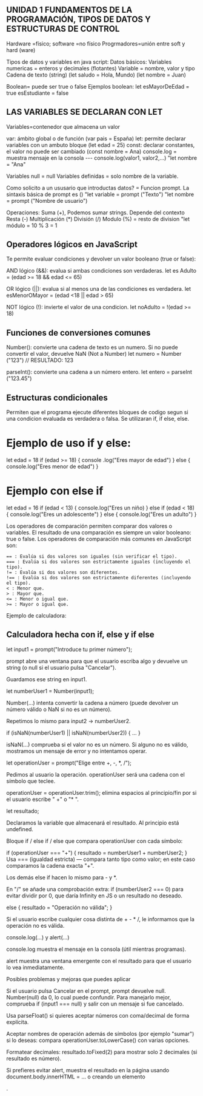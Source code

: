  ## UNIDAD 1 FUNDAMENTOS DE LA PROGRAMACIÓN, TIPOS DE DATOS Y ESTRUCTURAS DE CONTROL

Hardware =físico; software =no físico
Progrmadores=unión entre soft y hard (ware)

Tipos de datos y variables en java script:
Datos básicos:
Variables numericas = enteros y decimales (flotantes)
Variable = nombre, valor y tipo
Cadena de texto (string) (let saludo = Hola, Mundo)
                         (let nombre = Juan)

Boolean= puede ser true o false 
Ejemplos boolean: let esMayorDeEdad = true
                      esEstudiante = false

 ## LAS VARIABLES SE DECLARAN CON LET

Variables=contenedor que almacena un valor

var: ámbito global o de función (var pais = España)
let: permite declarar variables con un ambuto bloque (let edad = 25)
const: declarar constantes, el valor no puede ser cambiado
(const nombre = Ana) 
console.log = muestra mensaje en la consola --- console.log(valor1, valor2,...)
"let nombre = "Ana"

Variables null = null
Variables definidas = solo nombre de la variable.

Como solicito a un ususario que introductas datos? = Funcion prompt.
La sintaxis básica de prompt es ()
"let variable = prompt ("Texto")
"let nombre = prompt ("Nombre de usuario")

Operaciones:
Suma (+), Podemos sumar strings. Depende del contexto
Resta (-)
Multiplicación (*)
División (/)
Modulo (%) = resto de division "let módulo = 10 % 3 = 1 

## Operadores lógicos en JavaScript
Te permite evaluar condiciones y devolver un valor booleano (true or false):

AND lógico (&&): evalua si ambas condiciones son verdaderas.
let es Adulto = (edad >= 18 && edad <= 65)

OR lógico (||): evalua si al menos una de las condiciones es verdadera.
let esMenorOMayor = (edad <18 || edad > 65)

NOT lógico (!): invierte el valor de una condicion.
let noAdulto = !(edad >= 18)

## Funciones de conversiones comunes

Number(): convierte una cadena de texto es un numero. Si no puede convertir el valor, devuelve NaN (Not a Number)
let numero = Number ("123") // RESULTADO: 123

parseInt(): convierte una cadena a un número entero.
let entero = parseInt ("123.45")

## Estructuras condicionales
Permiten que el programa ejecute diferentes bloques de codigo segun si una condicion evaluada es verdadera o falsa. Se utilizaran if, if else, else.

# Ejemplo de uso if y else:

let edad = 18
if (edad >= 18) {
    console .log("Eres mayor de edad")
} else { 
    console.log("Eres menor de edad")
}

# Ejemplo con else if 

let edad = 16
if (edad < 13) {
    console.log("Eres un niño)
} else if (edad < 18) {
    console.log("Eres un adolescente")
} else {
    console.log("Eres un adulto")
}

Los operadores de comparación permiten comparar dos valores o variables. El resultado de una comparación es siempre un valor booleano: true o false. Los operadores de comparación más comunes en JavaScript son:

    == : Evalúa si dos valores son iguales (sin verificar el tipo).
    === : Evalúa si dos valores son estrictamente iguales (incluyendo el tipo).
    != : Evalúa si dos valores son diferentes.
    !== : Evalúa si dos valores son estrictamente diferentes (incluyendo el tipo).
    < : Menor que.
    > : Mayor que.
    <= : Menor o igual que.
    >= : Mayor o igual que.

Ejemplo de calculadora:

## Calculadora hecha con if, else y if else 

let input1 = prompt("Introduce tu primer número");

prompt abre una ventana para que el usuario escriba algo y devuelve un string (o null si el usuario pulsa "Cancelar").

Guardamos ese string en input1.

let numberUser1 = Number(input1);

Number(...) intenta convertir la cadena a número (puede devolver un número válido o NaN si no es un número).

Repetimos lo mismo para input2 → numberUser2.

if (isNaN(numberUser1) || isNaN(numberUser2)) { ... }

isNaN(...) comprueba si el valor no es un número. Si alguno no es válido, mostramos un mensaje de error y no intentamos operar.

let operationUser = prompt("Elige entre +, -, *, /");

Pedimos al usuario la operación. operationUser será una cadena con el símbolo que teclee.

operationUser = operationUser.trim(); elimina espacios al principio/fin por si el usuario escribe " +" o "* ".

let resultado;

Declaramos la variable que almacenará el resultado. Al principio está undefined.

Bloque if / else if / else que compara operationUser con cada símbolo:

if (operationUser === "+") { resultado = numberUser1 + numberUser2; }
Usa === (igualdad estricta) — compara tanto tipo como valor; en este caso comparamos la cadena exacta "+".

Los demás else if hacen lo mismo para - y *.

En "/" se añade una comprobación extra: if (numberUser2 === 0) para evitar dividir por 0, que daría Infinity en JS o un resultado no deseado.

else { resultado = "Operación no válida"; }

Si el usuario escribe cualquier cosa distinta de + - * /, le informamos que la operación no es válida.

console.log(...) y alert(...)

console.log muestra el mensaje en la consola (útil mientras programas).

alert muestra una ventana emergente con el resultado para que el usuario lo vea inmediatamente.

Posibles problemas y mejoras que puedes aplicar

Si el usuario pulsa Cancelar en el prompt, prompt devuelve null. Number(null) da 0, lo cual puede confundir. Para manejarlo mejor, comprueba if (input1 === null) y salir con un mensaje si fue cancelado.

Usa parseFloat() si quieres aceptar números con coma/decimal de forma explícita.

Aceptar nombres de operación además de símbolos (por ejemplo "sumar") si lo deseas: compara operationUser.toLowerCase() con varias opciones.

Formatear decimales: resultado.toFixed(2) para mostrar solo 2 decimales (si resultado es número).

Si prefieres evitar alert, muestra el resultado en la página usando document.body.innerHTML = ... o creando un elemento <p>.
